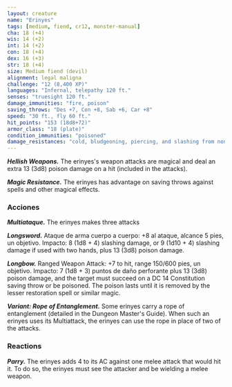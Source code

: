 ```yaml
---
layout: creature
name: "Erinyes"
tags: [medium, fiend, cr12, monster-manual]
cha: 18 (+4)
wis: 14 (+2)
int: 14 (+2)
con: 18 (+4)
dex: 16 (+3)
str: 18 (+4)
size: Medium fiend (devil)
alignment: legal maligna
challenge: "12 (8,400 XP)"
languages: "Infernal, telepathy 120 ft."
senses: "truesight 120 ft."
damage_immunities: "fire, poison"
saving_throws: "Des +7, Con +8, Sab +6, Car +8"
speed: "30 ft., fly 60 ft."
hit_points: "153 (18d8+72)"
armor_class: "18 (plate)"
condition_immunities: "poisoned"
damage_resistances: "cold, bludgeoning, piercing, and slashing from nonmagical weapons that aren't silvered"
---
```


***Hellish Weapons.*** The erinyes's weapon attacks are magical and deal an extra 13 (3d8) poison damage on a hit (included in the attacks).

***Magic Resistance.*** The erinyes has advantage on saving throws against spells and other magical effects.

### Acciones

***Multiataque.*** The erinyes makes three attacks

***Longsword.*** Ataque de arma cuerpo a cuerpo: +8 al ataque, alcance 5 pies, un objetivo. Impacto: 8 (1d8 + 4) slashing damage, or 9 (1d10 + 4) slashing damage if used with two hands, plus 13 (3d8) poison damage.

***Longbow.*** Ranged Weapon Attack: +7 to hit, range 150/600 pies, un objetivo. Impacto: 7 (1d8 + 3) puntos de daño perforante plus 13 (3d8) poison damage, and the target must succeed on a DC 14 Constitution saving throw or be poisoned. The poison lasts until it is removed by the lesser restoration spell or similar magic.

***Variant: Rope of Entanglement.*** Some erinyes carry a rope of entanglement (detailed in the Dungeon Master's Guide). When such an erinyes uses its Multiattack, the erinyes can use the rope in place of two of the attacks.

### Reactions

***Parry.*** The erinyes adds 4 to its AC against one melee attack that would hit it. To do so, the erinyes must see the attacker and be wielding a melee weapon.